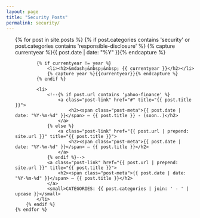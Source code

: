 ```yaml
---
layout: page
title: "Security Posts"
permalink: security/
---
```


<ul class="post-list">
	{% for post in site.posts %}
		{% if post.categories contains 'security' or post.categories contains 'responsible-disclosure' %}
			{% capture currentyear %}{{ post.date | date: "%Y" }}{% endcapture %}

			{% if currentyear != year %}
				<li><h2>&mdash;&nbsp;&nbsp; {{ currentyear }}</h2></li>
				{% capture year %}{{currentyear}}{% endcapture %}
			{% endif %}

			<li>
				<!--{% if post.url contains 'yahoo-finance' %}
					<a class="post-link" href="#" title="{{ post.title }}">
						<h2><span class="post-meta">{{ post.date | date: "%Y-%m-%d" }}</span> – {{ post.title }} - (soon..)</h2>
					</a>
				{% else %}
					<a class="post-link" href="{{ post.url | prepend: site.url }}" title="{{ post.title }}">
						<h2><span class="post-meta">{{ post.date | date: "%Y-%m-%d" }}</span> – {{ post.title }}</h2>
					</a>
				{% endif %}-->
				<a class="post-link" href="{{ post.url | prepend: site.url }}" title="{{ post.title }}">
					<h2><span class="post-meta">{{ post.date | date: "%Y-%m-%d" }}</span> – {{ post.title }}</h2>
				</a>
				<small>CATEGORIES: {{ post.categories | join: ' - ' | upcase }}</small>
			</li>
		{% endif %}
	{% endfor %}
</ul>
